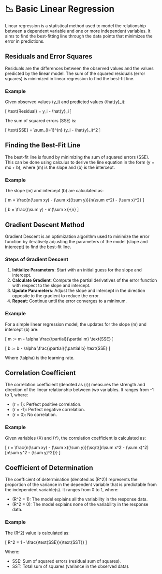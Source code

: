 # 📉 Basic Linear Regression

Linear regression is a statistical method used to model the relationship between a dependent variable and one or more independent variables. It aims to find the best-fitting line through the data points that minimizes the error in predictions.

## Residuals and Error Squares

Residuals are the differences between the observed values and the values predicted by the linear model. The sum of the squared residuals (error squares) is minimized in linear regression to find the best-fit line.

### Example

Given observed values \(y_i\) and predicted values \(\hat{y}_i\):

\[
\text{Residual} = y_i - \hat{y}_i
\]

The sum of squared errors (SSE) is:

\[
\text{SSE} = \sum_{i=1}^{n} (y_i - \hat{y}_i)^2
\]

## Finding the Best-Fit Line

The best-fit line is found by minimizing the sum of squared errors (SSE). This can be done using calculus to derive the line equation in the form \(y = mx + b\), where \(m\) is the slope and \(b\) is the intercept.

### Example

The slope \(m\) and intercept \(b\) are calculated as:

\[
m = \frac{n(\sum xy) - (\sum x)(\sum y)}{n(\sum x^2) - (\sum x)^2}
\]

\[
b = \frac{(\sum y) - m(\sum x)}{n}
\]

## Gradient Descent Method

Gradient Descent is an optimization algorithm used to minimize the error function by iteratively adjusting the parameters of the model (slope and intercept) to find the best-fit line.

### Steps of Gradient Descent

1. **Initialize Parameters**: Start with an initial guess for the slope and intercept.
2. **Calculate Gradient**: Compute the partial derivatives of the error function with respect to the slope and intercept.
3. **Update Parameters**: Adjust the slope and intercept in the direction opposite to the gradient to reduce the error.
4. **Repeat**: Continue until the error converges to a minimum.

### Example

For a simple linear regression model, the updates for the slope \(m\) and intercept \(b\) are:

\[
m := m - \alpha \frac{\partial}{\partial m} \text{SSE}
\]

\[
b := b - \alpha \frac{\partial}{\partial b} \text{SSE}
\]

Where \(\alpha\) is the learning rate.

## Correlation Coefficient

The correlation coefficient (denoted as \(r\)) measures the strength and direction of the linear relationship between two variables. It ranges from -1 to 1, where:

- \(r = 1\): Perfect positive correlation.
- \(r = -1\): Perfect negative correlation.
- \(r = 0\): No correlation.

### Example

Given variables \(X\) and \(Y\), the correlation coefficient is calculated as:

\[
r = \frac{n(\sum xy) - (\sum x)(\sum y)}{\sqrt{[n\sum x^2 - (\sum x)^2][n\sum y^2 - (\sum y)^2]}}
\]

## Coefficient of Determination

The coefficient of determination (denoted as \(R^2\)) represents the proportion of the variance in the dependent variable that is predictable from the independent variable(s). It ranges from 0 to 1, where:

- \(R^2 = 1\): The model explains all the variability in the response data.
- \(R^2 = 0\): The model explains none of the variability in the response data.

### Example

The \(R^2\) value is calculated as:

\[
R^2 = 1 - \frac{\text{SSE}}{\text{SST}}
\]

Where:

- SSE: Sum of squared errors (residual sum of squares).
- SST: Total sum of squares (variance in the observed data).
